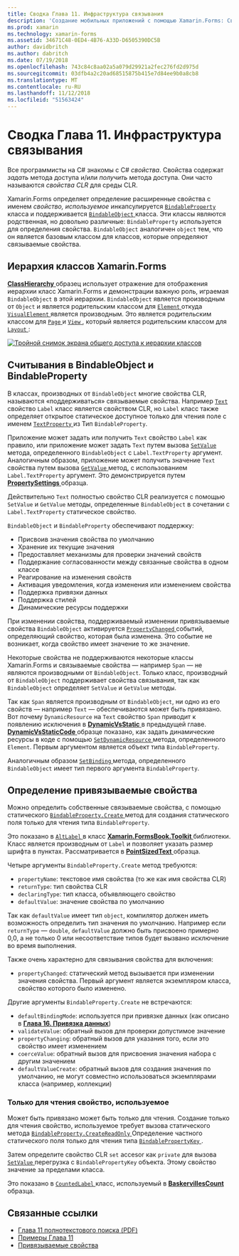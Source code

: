 ```yaml
---
title: Сводка Глава 11. Инфраструктура связывания
description: 'Создание мобильных приложений с помощью Xamarin.Forms: Сводка Глава 11. Инфраструктура связывания'
ms.prod: xamarin
ms.technology: xamarin-forms
ms.assetid: 34671C48-0ED4-4B76-A33D-D6505390DC5B
author: davidbritch
ms.author: dabritch
ms.date: 07/19/2018
ms.openlocfilehash: 743c84c8aa02a5a079d29921a2fec276fd2d975d
ms.sourcegitcommit: 03dfb4a2c20ad68515875b415e7d84ee9b0a8cb8
ms.translationtype: MT
ms.contentlocale: ru-RU
ms.lasthandoff: 11/12/2018
ms.locfileid: "51563424"
---
```

# <a name="summary-of-chapter-11-the-bindable-infrastructure"></a>Сводка Глава 11. Инфраструктура связывания

Все программисты на C# знакомы с C# *свойства*. Свойства содержат *задать* метода доступа и/или *получить* метода доступа. Они часто называются *свойства CLR* для среды CLR.

Xamarin.Forms определяет определение расширенные свойства с именем *свойство, используемое* инкапсулируется [ `BindableProperty` ](xref:Xamarin.Forms.BindableProperty) класса и поддерживается [ `BindableObject` ](xref:Xamarin.Forms.BindableObject)класса. Эти классы являются родственная, но довольно различные: `BindableProperty` используется для определения свойства. `BindableObject` аналогичен `object` тем, что он является базовым классом для классов, которые определяют связываемые свойства.

## <a name="the-xamarinforms-class-hierarchy"></a>Иерархия классов Xamarin.Forms

[ **ClassHierarchy** ](https://github.com/xamarin/xamarin-forms-book-samples/tree/master/Chapter11/ClassHierarchy) образец использует отражение для отображения иерархии класс Xamarin.Forms и демонстрации важную роль, играемая `BindableObject` в этой иерархии. `BindableObject` является производным от `Object` и является родительским классом для [ `Element` ](xref:Xamarin.Forms.Element) откуда [ `VisualElement` ](xref:Xamarin.Forms.VisualElement) является производным. Это является родительским классом для [ `Page` ](xref:Xamarin.Forms.Page) и [ `View` ](xref:Xamarin.Forms.View), который является родительским классом для [ `Layout` ](xref:Xamarin.Forms.Layout):

[![Тройной снимок экрана общего доступа к иерархии классов](images/ch11fg01-small.png "общий доступ к иерархии класс")](images/ch11fg01-large.png#lightbox "общий доступ к иерархии классов")

## <a name="a-peek-into-bindableobject-and-bindableproperty"></a>Считывания в BindableObject и BindableProperty

В классах, производных от `BindableObject` многие свойства CLR, называются «поддерживаться» связываемые свойства. Например [ `Text` ](xref:Xamarin.Forms.Label.Text) свойство `Label` класс является свойством CLR, но `Label` класс также определяет открытое статическое доступное только для чтения поле с именем [ `TextProperty` ](xref:Xamarin.Forms.Label.TextProperty) из Тип `BindableProperty`.

Приложение может задать или получить `Text` свойство `Label` как правило, или приложение может задать `Text` путем вызова [ `SetValue` ](xref:Xamarin.Forms.BindableObject.SetValue(Xamarin.Forms.BindableProperty,System.Object)) метода, определенного `BindableObject` с `Label.TextProperty` аргумент. Аналогичным образом, приложение может получить значение `Text` свойства путем вызова [ `GetValue` ](xref:Xamarin.Forms.BindableObject.GetValue(Xamarin.Forms.BindableProperty)) метод, с использованием `Label.TextProperty` аргумент. Это демонстрируется путем [ **PropertySettings** ](https://github.com/xamarin/xamarin-forms-book-samples/tree/master/Chapter11/PropertySettings) образца.

Действительно `Text` полностью свойство CLR реализуется с помощью `SetValue` и `GetValue` методы, определенные `BindableObject` в сочетании с `Label.TextProperty` статическое свойство.

`BindableObject` и `BindableProperty` обеспечивают поддержку:

- Присвоив значения свойства по умолчанию
- Хранение их текущие значения
- Предоставляет механизмы для проверки значений свойств
- Поддержание согласованности между связанные свойства в одном классе
- Реагирование на изменения свойств
- Активация уведомления, когда изменения или изменением свойства
- Поддержка привязки данных
- Поддержка стилей
- Динамические ресурсы поддержки

При изменении свойства, поддерживаемый изменении привязываемые свойства `BindableObject` активируется [ `PropertyChanged` ](xref:Xamarin.Forms.BindableObject.PropertyChanged) событий, определяющий свойство, которая была изменена. Это событие не возникает, когда свойство имеет значение то же значение.

Некоторые свойства не поддерживаются некоторые классы Xamarin.Forms и связываемые свойства &mdash; например `Span` &mdash; не являются производными от `BindableObject`. Только класс, производный от `BindableObject` поддерживает свойства связывания, так как `BindableObject` определяет `SetValue` и `GetValue` методы.

Так как `Span` является производным от `BindableObject`, ни одно из его свойств &mdash; например `Text` &mdash; обеспечиваются может быть привязано. Вот почему `DynamicResource` на `Text` свойство `Span` приводит к появлению исключения в [ **DynamicVsStatic** ](https://github.com/xamarin/xamarin-forms-book-samples/tree/master/Chapter10/DynamicVsStatic) в предыдущей главе. [ **DynamicVsStaticCode** ](https://github.com/xamarin/xamarin-forms-book-samples/tree/master/Chapter11/DynamicVsStaticCode) образце показано, как задать динамические ресурсы в коде с помощью [ `SetDynamicResource` ](xref:Xamarin.Forms.Element.SetDynamicResource(Xamarin.Forms.BindableProperty,System.String)) метода, определенного `Element`. Первым аргументом является объект типа `BindableProperty`.

Аналогичным образом [ `SetBinding` ](xref:Xamarin.Forms.BindableObject.SetBinding(Xamarin.Forms.BindableProperty,Xamarin.Forms.BindingBase)) метода, определенного `BindableObject` имеет тип первого аргумента `BindableProperty`.

## <a name="defining-bindable-properties"></a>Определение привязываемые свойства

Можно определить собственные связываемые свойства, с помощью статического [ `BindableProperty.Create` ](xref:Xamarin.Forms.BindableProperty.Create(System.String,System.Type,System.Type,System.Object,Xamarin.Forms.BindingMode,Xamarin.Forms.BindableProperty.ValidateValueDelegate,Xamarin.Forms.BindableProperty.BindingPropertyChangedDelegate,Xamarin.Forms.BindableProperty.BindingPropertyChangingDelegate,Xamarin.Forms.BindableProperty.CoerceValueDelegate,Xamarin.Forms.BindableProperty.CreateDefaultValueDelegate)) метод для создания статического поля только для чтения типа `BindableProperty`.

Это показано в [ `AltLabel` ](https://github.com/xamarin/xamarin-forms-book-samples/blob/master/Libraries/Xamarin.FormsBook.Toolkit/Xamarin.FormsBook.Toolkit/AltLabel.cs) в класс [ **Xamarin.FormsBook.Toolkit** ](https://github.com/xamarin/xamarin-forms-book-samples/tree/master/Libraries/Xamarin.FormsBook.Toolkit) библиотеки. Класс является производным от `Label` и позволяет указать размер шрифта в пунктах. Рассматривается в [ **PointSizedText** ](https://github.com/xamarin/xamarin-forms-book-samples/tree/master/Chapter11/PointSizedText) образца.

Четыре аргументы `BindableProperty.Create` метод требуются:

- `propertyName`: текстовое имя свойства (то же как имя свойства CLR)
- `returnType`: тип свойства CLR
- `declaringType`: тип класса, объявляющего свойство
- `defaultValue`: значение свойства по умолчанию

Так как `defaultValue` имеет тип `object`, компилятор должен иметь возможность определить тип значения по умолчанию. Например если `returnType` — `double`, `defaultValue` должно быть присвоено примерно 0,0, а не только 0 или несоответствие типов будет вызвано исключение во время выполнения.

Также очень характерно для связывания свойства для включения:

- `propertyChanged`: статический метод вызывается при изменении значения свойства. Первый аргумент является экземпляром класса, свойство которого было изменено.

Другие аргументы `BindableProperty.Create` не встречаются:

- `defaultBindingMode`: используется при привязке данных (как описано в [ **Глава 16. Привязка данных**](chapter16.md))
- `validateValue`: обратный вызов для проверки допустимое значение
- `propertyChanging`: обратный вызов для указания того, если это свойство имеет изменением
- `coerceValue`: обратный вызов для присвоения значения набора с другим значением
- `defaultValueCreate`: обратный вызов для создания значения по умолчанию, не могут совместно использоваться экземплярами класса (например, коллекции)

### <a name="the-read-only-bindable-property"></a>Только для чтения свойство, используемое

Может быть привязано может быть только для чтения. Создание только для чтения свойство, используемое требует вызова статического метода [ `BindableProperty.CreateReadOnly` ](xref:Xamarin.Forms.BindableProperty.CreateReadOnly(System.String,System.Type,System.Type,System.Object,Xamarin.Forms.BindingMode,Xamarin.Forms.BindableProperty.ValidateValueDelegate,Xamarin.Forms.BindableProperty.BindingPropertyChangedDelegate,Xamarin.Forms.BindableProperty.BindingPropertyChangingDelegate,Xamarin.Forms.BindableProperty.CoerceValueDelegate,Xamarin.Forms.BindableProperty.CreateDefaultValueDelegate)) Определение частного статического поля только для чтения типа [ `BindablePropertyKey` ](xref:Xamarin.Forms.BindablePropertyKey).

Затем определите свойство CLR `set` accesor как `private` для вызова [ `SetValue` ](xref:Xamarin.Forms.BindableObject.SetValue(Xamarin.Forms.BindablePropertyKey,System.Object)) перегрузка с `BindablePropertyKey` объекта. Этому свойство значение за пределами класса.

Это показано в [ `CountedLabel` ](https://github.com/xamarin/xamarin-forms-book-samples/blob/master/Libraries/Xamarin.FormsBook.Toolkit/Xamarin.FormsBook.Toolkit/CountedLabel.cs) класс, используемый в [ **BaskervillesCount** ](https://github.com/xamarin/xamarin-forms-book-samples/tree/master/Chapter11/BaskervillesCount) образца.

## <a name="related-links"></a>Связанные ссылки

- [Глава 11 полнотекстового поиска (PDF)](https://download.xamarin.com/developer/xamarin-forms-book/XamarinFormsBook-Ch11-Apr2016.pdf)
- [Примеры Глава 11](https://github.com/xamarin/xamarin-forms-book-samples/tree/master/Chapter11)
- [Привязываемые свойства](~/xamarin-forms/xaml/bindable-properties.md)
